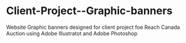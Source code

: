 # Client-Project--Graphic-banners
Website Graphic banners designed for client project foe Reach Canada Auction using Adobe Illustratot and Adobe Photoshop
